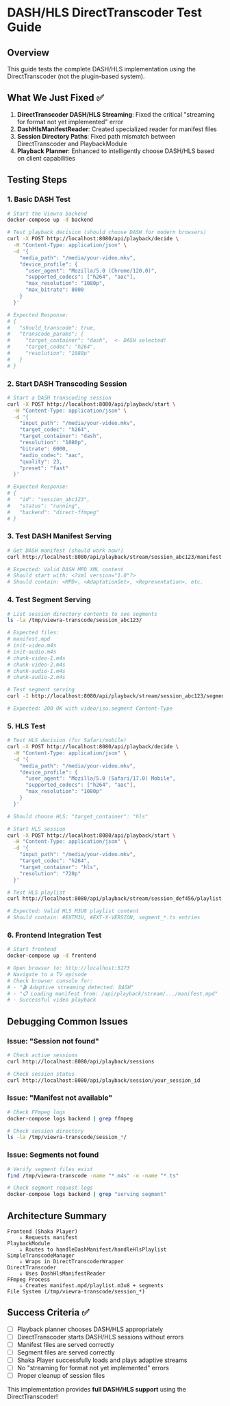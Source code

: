 # DASH/HLS DirectTranscoder Test Guide

## Overview

This guide tests the complete DASH/HLS implementation using the DirectTranscoder (not the plugin-based system).

## What We Just Fixed ✅

1. **DirectTranscoder DASH/HLS Streaming**: Fixed the critical "streaming for format not yet implemented" error
2. **DashHlsManifestReader**: Created specialized reader for manifest files
3. **Session Directory Paths**: Fixed path mismatch between DirectTranscoder and PlaybackModule
4. **Playback Planner**: Enhanced to intelligently choose DASH/HLS based on client capabilities

## Testing Steps

### 1. Basic DASH Test

```bash
# Start the Viewra backend
docker-compose up -d backend

# Test playback decision (should choose DASH for modern browsers)
curl -X POST http://localhost:8080/api/playback/decide \
  -H "Content-Type: application/json" \
  -d '{
    "media_path": "/media/your-video.mkv",
    "device_profile": {
      "user_agent": "Mozilla/5.0 (Chrome/120.0)",
      "supported_codecs": ["h264", "aac"],
      "max_resolution": "1080p",
      "max_bitrate": 8000
    }
  }'

# Expected Response:
# {
#   "should_transcode": true,
#   "transcode_params": {
#     "target_container": "dash",  <- DASH selected!
#     "target_codec": "h264",
#     "resolution": "1080p"
#   }
# }
```

### 2. Start DASH Transcoding Session

```bash
# Start a DASH transcoding session
curl -X POST http://localhost:8080/api/playback/start \
  -H "Content-Type: application/json" \
  -d '{
    "input_path": "/media/your-video.mkv",
    "target_codec": "h264",
    "target_container": "dash",
    "resolution": "1080p",
    "bitrate": 6000,
    "audio_codec": "aac",
    "quality": 23,
    "preset": "fast"
  }'

# Expected Response:
# {
#   "id": "session_abc123",
#   "status": "running",
#   "backend": "direct-ffmpeg"
# }
```

### 3. Test DASH Manifest Serving

```bash
# Get DASH manifest (should work now!)
curl http://localhost:8080/api/playback/stream/session_abc123/manifest.mpd

# Expected: Valid DASH MPD XML content
# Should start with: <?xml version="1.0"?>
# Should contain: <MPD>, <AdaptationSet>, <Representation>, etc.
```

### 4. Test Segment Serving

```bash
# List session directory contents to see segments
ls -la /tmp/viewra-transcode/session_abc123/

# Expected files:
# manifest.mpd
# init-video.m4s
# init-audio.m4s  
# chunk-video-1.m4s
# chunk-video-2.m4s
# chunk-audio-1.m4s
# chunk-audio-2.m4s

# Test segment serving
curl -I http://localhost:8080/api/playback/stream/session_abc123/segment/chunk-video-1.m4s

# Expected: 200 OK with video/iso.segment Content-Type
```

### 5. HLS Test

```bash
# Test HLS decision (for Safari/mobile)
curl -X POST http://localhost:8080/api/playback/decide \
  -H "Content-Type: application/json" \
  -d '{
    "media_path": "/media/your-video.mkv",
    "device_profile": {
      "user_agent": "Mozilla/5.0 (Safari/17.0) Mobile",
      "supported_codecs": ["h264", "aac"],
      "max_resolution": "1080p"
    }
  }'

# Should choose HLS: "target_container": "hls"

# Start HLS session
curl -X POST http://localhost:8080/api/playback/start \
  -H "Content-Type: application/json" \
  -d '{
    "input_path": "/media/your-video.mkv",
    "target_codec": "h264", 
    "target_container": "hls",
    "resolution": "720p"
  }'

# Test HLS playlist
curl http://localhost:8080/api/playback/stream/session_def456/playlist.m3u8

# Expected: Valid HLS M3U8 playlist content
# Should contain: #EXTM3U, #EXT-X-VERSION, segment_*.ts entries
```

### 6. Frontend Integration Test

```bash
# Start frontend
docker-compose up -d frontend

# Open browser to: http://localhost:5173
# Navigate to a TV episode
# Check browser console for:
# - "🎬 Adaptive streaming detected: DASH"
# - "📋 Loading manifest from: /api/playback/stream/.../manifest.mpd"
# - Successful video playback
```

## Debugging Common Issues

### Issue: "Session not found"
```bash
# Check active sessions
curl http://localhost:8080/api/playback/sessions

# Check session status
curl http://localhost:8080/api/playback/session/your_session_id
```

### Issue: "Manifest not available"
```bash
# Check FFmpeg logs
docker-compose logs backend | grep ffmpeg

# Check session directory
ls -la /tmp/viewra-transcode/session_*/
```

### Issue: Segments not found
```bash
# Verify segment files exist
find /tmp/viewra-transcode -name "*.m4s" -o -name "*.ts"

# Check segment request logs
docker-compose logs backend | grep "serving segment"
```

## Architecture Summary

```
Frontend (Shaka Player)
    ↓ Requests manifest
PlaybackModule
    ↓ Routes to handleDashManifest/handleHlsPlaylist  
SimpleTranscodeManager
    ↓ Wraps in DirectTranscoderWrapper
DirectTranscoder
    ↓ Uses DashHlsManifestReader
FFmpeg Process
    ↓ Creates manifest.mpd/playlist.m3u8 + segments
File System (/tmp/viewra-transcode/session_*)
```

## Success Criteria ✅

- [ ] Playback planner chooses DASH/HLS appropriately
- [ ] DirectTranscoder starts DASH/HLS sessions without errors
- [ ] Manifest files are served correctly
- [ ] Segment files are served correctly  
- [ ] Shaka Player successfully loads and plays adaptive streams
- [ ] No "streaming for format not yet implemented" errors
- [ ] Proper cleanup of session files

This implementation provides **full DASH/HLS support** using the DirectTranscoder! 